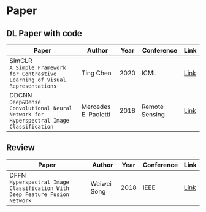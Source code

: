 # Paper  

## DL Paper with code 
   
|Paper|Author|Year|Conference|Link| 
|------|---|---|---|---|
|SimCLR <br/>`A Simple Framework for Contrastive Learning of Visual Representations`|Ting Chen|2020|ICML|[Link](https://arxiv.org/abs/2002.05709)|
|DDCNN <br/>`Deep&Dense Convolutional Neural Network for Hyperspectral Image Classification`|Mercedes E. Paoletti|2018|Remote Sensing|[Link](https://www.mdpi.com/2072-4292/10/9/1454)|
  
## Review
|Paper|Author|Year|Conference|Link| 
|------|---|---|---|---|
|DFFN <br/>`Hyperspectral Image Classification With Deep Feature Fusion Network`|Weiwei Song|2018|IEEE|[Link](https://ieeexplore.ieee.org/document/8283837)|
